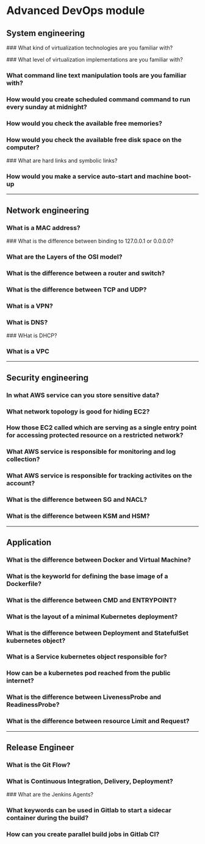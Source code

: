 # Advanced DevOps module

## System engineering

### What kind of virtualization technologies are you familiar with?

### What level of virtualization implementations are you familiar with?

### What command line text manipulation tools are you familiar with?

### How would you create scheduled command command to run every sunday at midnight?

### How would you check the available free memories?

### How would you check the available free disk space on the computer?

### What are hard links and symbolic links?

### How would you make a service auto-start and machine boot-up

---

## Network engineering

### What is a MAC address?

### What is the difference between binding to 127.0.0.1 or 0.0.0.0?

### What are the Layers of the OSI model?

### What is the difference between a router and switch?

### What is the difference between TCP and UDP?

### What is a VPN?

### What is DNS?

### WHat is DHCP?

### What is a VPC

---

## Security engineering

### In what AWS service can you store sensitive data?

### What network topology is good for hiding EC2?

### How those EC2 called which are serving as a single entry point for accessing protected resource on a restricted network?

### What AWS service is responsible for monitoring and log collection?

### What AWS service is responsible for tracking activites on the account?

### What is the difference between SG and NACL?

### What is the difference between KSM and HSM?

---

## Application

### What is the difference between Docker and Virtual Machine?

### What is the keyworld for defining the base image of a Dockerfile?

### What is the difference between CMD and ENTRYPOINT?

### What is the layout of a minimal Kubernetes deployment?

### What is the difference between Deployment and StatefulSet kubernetes object?

### What is a Service kubernetes object responsible for?

### How can be a kubernetes pod reached from the public internet?

### What is the difference between LivenessProbe and ReadinessProbe?

### What is the difference between resource Limit and Request?

---

## Release Engineer

### What is the Git Flow?

### What is Continuous Integration, Delivery, Deployment?

### What are the Jenkins Agents?

### What keywords can be used in Gitlab to start a sidecar container during the build?

### How can you create parallel build jobs in Gitlab CI?
